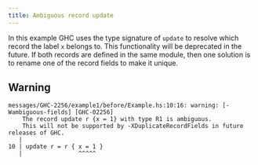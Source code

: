 ```yaml
---
title: Ambiguous record update
---
```


In this example GHC uses the type signature of `update` to resolve which record the label `x` belongs to. This functionality will be deprecated in the future.
If both records are defined in the same module, then one solution is to rename one of the record fields to make it unique.

## Warning

```
messages/GHC-2256/example1/before/Example.hs:10:16: warning: [-Wambiguous-fields] [GHC-02256]
    The record update r {x = 1} with type R1 is ambiguous.
    This will not be supported by -XDuplicateRecordFields in future releases of GHC.
   |
10 | update r = r { x = 1 }
   |                ^^^^^
```